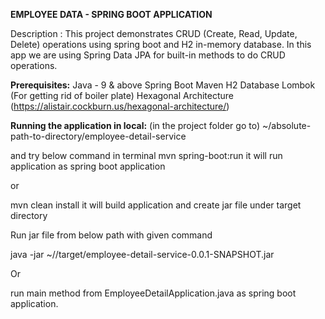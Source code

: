 **EMPLOYEE DATA - SPRING BOOT APPLICATION**

Description : This project demonstrates CRUD (Create, Read, Update, Delete) operations using spring boot and H2 in-memory database. In this app we are using Spring Data JPA for built-in methods to do CRUD operations.

**Prerequisites:**
  Java - 9 & above
  Spring Boot
  Maven
  H2 Database
  Lombok (For getting rid of boiler plate)
  Hexagonal Architecture (https://alistair.cockburn.us/hexagonal-architecture/)

**Running the application in local:**
(in the project folder go to) ~/absolute-path-to-directory/employee-detail-service

and try below command in terminal
mvn spring-boot:run it will run application as spring boot application

or

mvn clean install it will build application and create jar file under target directory

Run jar file from below path with given command

java -jar ~/<employee-detail-service-path>/target/employee-detail-service-0.0.1-SNAPSHOT.jar

Or

run main method from EmployeeDetailApplication.java as spring boot application.
